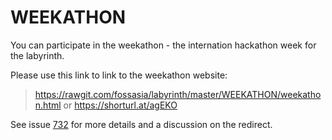 # WEEKATHON

You can participate in the weekathon - the internation hackathon week for the labyrinth.

Please use this link to link to the weekathon website:

> https://rawgit.com/fossasia/labyrinth/master/WEEKATHON/weekathon.html
> or https://shorturl.at/agEKO

See issue [732](https://github.com/fossasia/labyrinth/issues/732) for more details and a discussion on the redirect.
